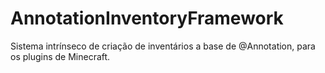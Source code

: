 # AnnotationInventoryFramework
Sistema intrínseco de criação de inventários a base de @Annotation, para os plugins de Minecraft.
